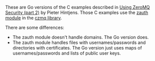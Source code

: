 These are Go versions of the C examples described in
[Using ZeroMQ Security (part 2)](http://hintjens.com/blog:49) by Pieter Hintjens.
Those C examples use the [zauth module](http://czmq.zeromq.org/manual:zauth)
in the [czmq library](http://czmq.zeromq.org).

There are some differences:

 * The zauth module doesn't handle domains. The Go version does.
 * The zauth module handles files with usernames/passwords and directories with certificates.
   The Go version just uses maps of usernames/passwords and lists of public user keys.
